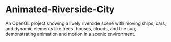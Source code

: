 # Animated-Riverside-City
An OpenGL project showing a lively riverside scene with moving ships, cars, and dynamic elements like trees, houses, clouds, and the sun, demonstrating animation and motion in a scenic environment.
